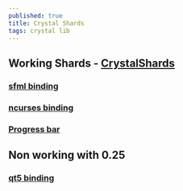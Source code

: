 ```yaml
---
published: true
title: Crystal Shards
tags: crystal lib
---
```

## Working Shards - [CrystalShards](http://crystalshards.xyz/?sort=updated&page=1)
### [sfml binding](https://github.com/oprypin/crsfml)
### [ncurses binding](https://github.com/SamualLB/ncurses)
### [Progress bar](https://github.com/askn/progress)

## Non working with 0.25
### [qt5 binding](https://github.com/Papierkorb/qt5.cr)


